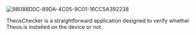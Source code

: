 ![98088D0C-89DA-4C05-9C01-16CC5A392238](https://github.com/SamoXcZ/TheosChecker/assets/111131419/df235c5e-cab3-41f9-be65-430ef0efdafc)

TheosChecker is a straightforward application designed to verify whether Theos is installed on the device or not.


